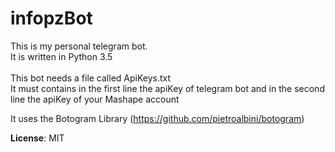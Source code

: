 # infopzBot
This is my personal telegram bot.<br />
It is written in Python 3.5<br /><br />
This bot needs a file called ApiKeys.txt<br />
It must contains in the first line the apiKey of telegram bot and in the second line the apiKey of your Mashape account


It uses the Botogram Library (https://github.com/pietroalbini/botogram)

**License**: MIT
